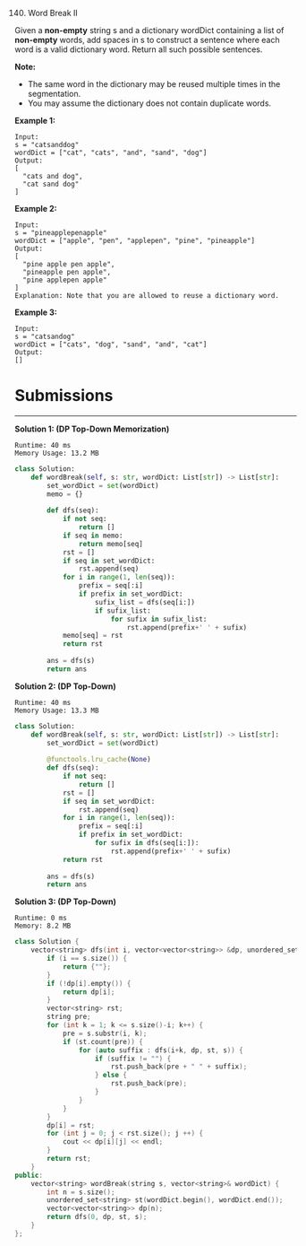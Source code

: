 140. Word Break II

Given a **non-empty** string s and a dictionary wordDict containing a list of **non-empty** words, add spaces in s to construct a sentence where each word is a valid dictionary word. Return all such possible sentences.

**Note:**

* The same word in the dictionary may be reused multiple times in the segmentation.
* You may assume the dictionary does not contain duplicate words.

**Example 1:**
```
Input:
s = "catsanddog"
wordDict = ["cat", "cats", "and", "sand", "dog"]
Output:
[
  "cats and dog",
  "cat sand dog"
]
```

**Example 2:**
```
Input:
s = "pineapplepenapple"
wordDict = ["apple", "pen", "applepen", "pine", "pineapple"]
Output:
[
  "pine apple pen apple",
  "pineapple pen apple",
  "pine applepen apple"
]
Explanation: Note that you are allowed to reuse a dictionary word.
```

**Example 3:**
```
Input:
s = "catsandog"
wordDict = ["cats", "dog", "sand", "and", "cat"]
Output:
[]
```

# Submissions
---
**Solution 1: (DP Top-Down Memorization)**
```
Runtime: 40 ms
Memory Usage: 13.2 MB
```
```python
class Solution:
    def wordBreak(self, s: str, wordDict: List[str]) -> List[str]:
        set_wordDict = set(wordDict)
        memo = {}
        
        def dfs(seq):
            if not seq:
                return []
            if seq in memo:
                return memo[seq]
            rst = []
            if seq in set_wordDict:
                rst.append(seq)
            for i in range(1, len(seq)):
                prefix = seq[:i]
                if prefix in set_wordDict:
                    sufix_list = dfs(seq[i:])
                    if sufix_list:
                        for sufix in sufix_list:
                            rst.append(prefix+' ' + sufix)
            memo[seq] = rst
            return rst
        
        ans = dfs(s)
        return ans
```

**Solution 2: (DP Top-Down)**
```
Runtime: 40 ms
Memory Usage: 13.3 MB
```
```python
class Solution:
    def wordBreak(self, s: str, wordDict: List[str]) -> List[str]:
        set_wordDict = set(wordDict)
        
        @functools.lru_cache(None)
        def dfs(seq):
            if not seq:
                return []
            rst = []
            if seq in set_wordDict:
                rst.append(seq)
            for i in range(1, len(seq)):
                prefix = seq[:i]
                if prefix in set_wordDict:
                    for sufix in dfs(seq[i:]):
                        rst.append(prefix+' ' + sufix)
            return rst
        
        ans = dfs(s)
        return ans
```

**Solution 3: (DP Top-Down)**
```
Runtime: 0 ms
Memory: 8.2 MB
```
```c++
class Solution {
    vector<string> dfs(int i, vector<vector<string>> &dp, unordered_set<string> &st, string &s) {
        if (i == s.size()) {
            return {""};
        }
        if (!dp[i].empty()) {
            return dp[i];
        }
        vector<string> rst;
        string pre;
        for (int k = 1; k <= s.size()-i; k++) {
            pre = s.substr(i, k);
            if (st.count(pre)) {
                for (auto suffix : dfs(i+k, dp, st, s)) {
                    if (suffix != "") {
                        rst.push_back(pre + " " + suffix);
                    } else {
                        rst.push_back(pre);
                    }
                }
            }
        }
        dp[i] = rst;
        for (int j = 0; j < rst.size(); j ++) {
            cout << dp[i][j] << endl;
        }
        return rst;
    }
public:
    vector<string> wordBreak(string s, vector<string>& wordDict) {
        int n = s.size();
        unordered_set<string> st(wordDict.begin(), wordDict.end());
        vector<vector<string>> dp(n);
        return dfs(0, dp, st, s);
    }
};
```
